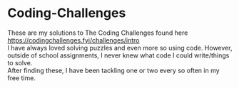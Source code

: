 # Coding-Challenges
These are my solutions to The Coding Challenges found here https://codingchallenges.fyi/challenges/intro  
I have always loved solving puzzles and even more so using code. However, outside of school assignments, I never knew what code I could write/things to solve.  
After finding these, I have been tackling one or two every so often in my free time.  
